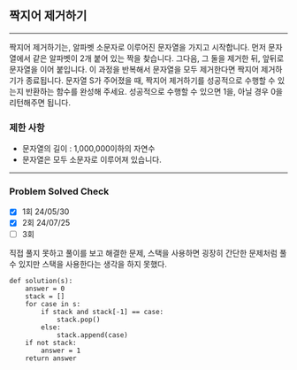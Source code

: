 ## 짝지어 제거하기

---

짝지어 제거하기는, 알파벳 소문자로 이루어진 문자열을 가지고 시작합니다. 
먼저 문자열에서 같은 알파벳이 2개 붙어 있는 짝을 찾습니다. 
그다음, 그 둘을 제거한 뒤, 앞뒤로 문자열을 이어 붙입니다. 
이 과정을 반복해서 문자열을 모두 제거한다면 짝지어 제거하기가 종료됩니다. 
문자열 S가 주어졌을 때, 짝지어 제거하기를 성공적으로 수행할 수 있는지 반환하는 함수를 완성해 주세요. 
성공적으로 수행할 수 있으면 1을, 아닐 경우 0을 리턴해주면 됩니다.

### 제한 사항

- 문자열의 길이 : 1,000,000이하의 자연수
- 문자열은 모두 소문자로 이루어져 있습니다.

---
### Problem Solved Check
- [x] 1회 24/05/30
- [x] 2회 24/07/25
- [ ] 3회

직접 풀지 못하고 풀이를 보고 해결한 문제, 스택을 사용하면 굉장히 간단한 문제처럼 풀 수 있지만 스택을 사용한다는 생각을 하지 못했다.
~~~
def solution(s):
    answer = 0
    stack = []
    for case in s:
        if stack and stack[-1] == case:
            stack.pop()
        else:
            stack.append(case)
    if not stack:
        answer = 1
    return answer
  
~~~